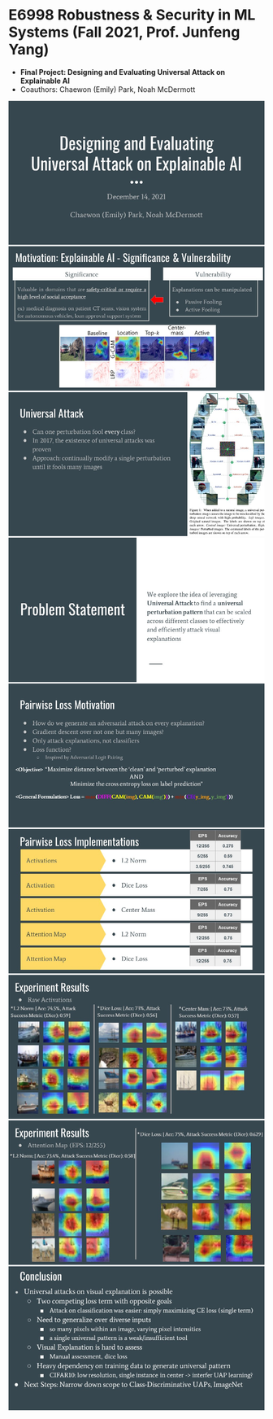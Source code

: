 # E6998 Robustness & Security in ML Systems (Fall 2021, Prof. Junfeng Yang)

- **Final Project: Designing and Evaluating Universal Attack on Explainable AI**
- Coauthors: Chaewon (Emily) Park, Noah McDermott

<p align="center">
  <img src="assets/슬라이드1.JPG" />
  <img src="assets/슬라이드2.JPG" />
  <img src="assets/슬라이드3.JPG" />
  <img src="assets/슬라이드4.JPG" />
  <img src="assets/슬라이드5.JPG" />
  <img src="assets/슬라이드6.JPG" />
  <img src="assets/슬라이드7.JPG" />
  <img src="assets/슬라이드8.JPG" />
  <img src="assets/슬라이드9.JPG" />
</p>
